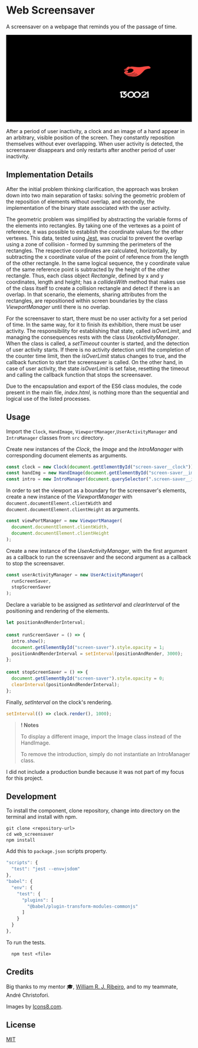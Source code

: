 # Web Screensaver

A screensaver on a webpage that reminds you of the passage of time.

![preview](others/web_screensaver.gif)

After a period of user inactivity, a clock and an image of a hand appear in an arbitrary, visible position of the screen. They constantly reposition themselves without ever overlapping. When user activity is detected, the screensaver disappears and only restarts after another period of user inactivity.

## Implementation Details

After the initial problem thinking clarification, the approach was broken down into two main separation of tasks: solving the geometric problem of the reposition of elements without overlap, and secondly, the implementation of the binary state associated with the user activity.

The geometric problem was simplified by abstracting the variable forms of the elements into rectangles. By taking one of the vertexes as a point of reference, it was possible to establish the coordinate values for the other vertexes. This data, tested using [Jest](https://jestjs.io/), was crucial to prevent the overlap using a zone of collision - formed by summing the perimeters of the rectangles. The respective coordinates are calculated, horizontally, by subtracting the x coordinate value of the point of reference from the length of the other rectangle. In the same logical sequence, the y coordinate value of the same reference point is subtracted by the height of the other rectangle. Thus, each class object _Rectangle_, defined by x and y coordinates, length and height; has a _collidesWith_ method that makes use of the class itself to create a collision rectangle and detect if there is an overlap. In that scenario, the elements, sharing attributes from the rectangles, are repositioned within screen boundaries by the class _ViewportManager_ until there is no overlap.

For the screensaver to start, there must be no user activity for a set period of time. In the same way, for it to finish its exhibition, there must be user activity. The responsibility for establishing that state, called _isOverLimit_, and managing the consequences rests with the class _UserActivityManager_. When the class is called, a _setTimeout_ counter is started, and the detection of user activity starts. If there is no activity detection until the completion of the counter time limit, then the _isOverLimit_ status changes to true, and the callback function to start the screensaver is called. On the other hand, in case of user activity, the state _isOverLimit_ is set false, resetting the timeout and calling the callback function that stops the screensaver.

Due to the encapsulation and export of the ES6 class modules, the code present in the main file, _index.html_, is nothing more than the sequential and logical use of the listed processes.

## Usage

Import the `Clock`, `HandImage`, `ViewportManager`,`UserActivityManager` and `IntroManager` classes from `src` directory.

Create new instances of the _Clock_, the _Image_ and the _IntroManager_ with corresponding document elements as arguments.

```js
const clock = new Clock(document.getElementById("screen-saver__clock"));
const handImg = new HandImage(document.getElementById("screen-saver__img"));
const intro = new IntroManager(document.querySelector(".screen-saver__intro"));
```

In order to set the viewport as a boundary for the screensaver's elements, create a new instance of the _ViewportManager_ with `document.documentElement.clientWidth` and `document.documentElement.clientHeight` as arguments.

```js
const viewPortManager = new ViewportManager(
  document.documentElement.clientWidth,
  document.documentElement.clientHeight
);
```

Create a new instance of the _UserActivityManager_, with the first argument as a callback to run the screensaver and the second argument as a callback to stop the screensaver.

```js
const userActivityManager = new UserActivityManager(
  runScreenSaver,
  stopScreenSaver
);
```

Declare a variable to be assigned as _setInterval_ and _clearInterval_ of the positioning and rendering of the elements.

```js
let positionAndRenderInterval;

const runScreenSaver = () => {
  intro.show();
  document.getElementById("screen-saver").style.opacity = 1;
  positionAndRenderInterval = setInterval(positionAndRender, 3000);
};

const stopScreenSaver = () => {
  document.getElementById("screen-saver").style.opacity = 0;
  clearInterval(positionAndRenderInterval);
};
```

Finally, _setInterval_ on the clock's rendering.

```js
setInterval(() => clock.render(), 1000);
```

> **! Notes**
>
> To display a different image, import the Image class instead of the HandImage.
>
> To remove the introduction, simply do not instantiate an IntroManager class.

I did not include a production bundle because it was not part of my focus for this project.

## Development

To install the component, clone repository, change into directory on the terminal and install with npm.

```http
git clone <repository-url>
cd web_screensaver
npm install
```

Add this to `package.json` scripts property.

```js
"scripts": {
  "test": "jest --env=jsdom"
},
"babel": {
  "env": {
    "test": {
      "plugins": [
        "@babel/plugin-transform-modules-commonjs"
      ]
    }
  }
},
```

To run the tests.

```http
  npm test <file>
```

## Credits

Big thanks to my mentor 🎓, [William R. J. Ribeiro](https://github.com/williamrjribeiro/), and to my teammate, André Christofori.

Images by [Icons8.com](https://icons8.com/).

## License

[MIT](https://choosealicense.com/licenses/mit/)
